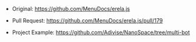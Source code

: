 - Original: https://github.com/MenuDocs/erela.js

- Pull Request: https://github.com/MenuDocs/erela.js/pull/179

- Project Example: https://github.com/Adivise/NanoSpace/tree/multi-bot

